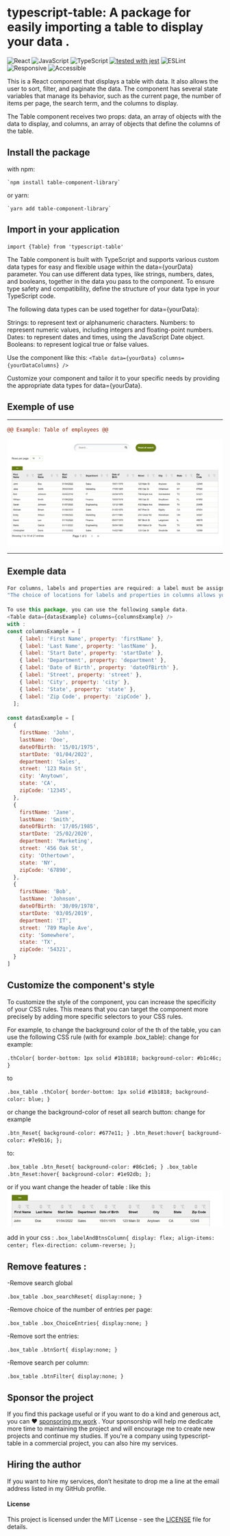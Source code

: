 # typescript-table: A package for easily importing a table to display your data .

![React](https://img.shields.io/badge/React-v18.2.0-61DAFB?logo=react)
![JavaScript](https://img.shields.io/badge/JavaScript-ES6-F7DF1E?logo=javascript)
![TypeScript](https://img.shields.io/badge/TypeScript-5.0.4-3178C6?logo=typescript)
[![tested with jest](https://img.shields.io/badge/tested_with-jest-99424f.svg?logo=jest)](https://github.com/facebook/jest)
![ESLint](https://img.shields.io/badge/ESLint-v8.38.0-4B32C3?logo=eslint)
![Responsive](https://img.shields.io/badge/Responsive-Yes-c85997?logo=responsive)
![Accessible](https://img.shields.io/badge/Accessible-Yes-677e11?logo=accessible)


This is a React component that displays a table with data. It also allows the user to sort, filter, and paginate the data. The component has several state variables that manage its behavior, such as the current page, the number of items per page, the search term, and the columns to display.

The Table component receives two props: data, an array of objects with the data to display, and columns, an array of objects that define the columns of the table.

## Install the package 
with npm:

    `npm install table-component-library`

or yarn:

    `yarn add table-component-library`

## Import in your application
  `import {Table} from 'typescript-table'`

The Table component is built with TypeScript and supports various custom data types for easy and flexible usage within the data={yourData} parameter. You can use different data types, like strings, numbers, dates, and booleans, together in the data you pass to the component. To ensure type safety and compatibility, define the structure of your data type in your TypeScript code.

The following data types can be used together for data={yourData}:

Strings: to represent text or alphanumeric characters.
Numbers: to represent numeric values, including integers and floating-point numbers.
Dates: to represent dates and times, using the JavaScript Date object.
Booleans: to represent logical true or false values.

Use the component like this:
  `<Table data={yourData} columns={yourDataColumns} />`

Customize your component and tailor it to your specific needs by providing the appropriate data types for data={yourData}.

## Exemple of use
****************************************************************************************************************

```diff	
@@ Example: Table of employees @@
```

![table](./imgTable.png "example of table")

****************************************************************************************************************

## Exemple data
```js
For columns, labels and properties are required: a label must be assigned to each property of the data array that is to be displayed in a column. If no label is assigned to a property of the data array, that property will be ignored and will not generate a column. The label will be used to name each column in the table, based on each property; the property is the column data from the data array used to retrieve the various column entries.
"The choice of locations for labels and properties in columns allows you to choose the placement of different columns in relation to each other."

To use this package, you can use the following sample data.
<Table data={datasExample} columns={columnsExample} />
with :
const columnsExample = [
    { label: 'First Name', property: 'firstName' },
    { label: 'Last Name', property: 'lastName' },
    { label: 'Start Date', property: 'startDate' },
    { label: 'Department', property: 'department' },
    { label: 'Date of Birth', property: 'dateOfBirth' },
    { label: 'Street', property: 'street' },
    { label: 'City', property: 'city' },
    { label: 'State', property: 'state' },
    { label: 'Zip Code', property: 'zipCode' },
  ];

const datasExample = [
  {
    firstName: 'John',
    lastName: 'Doe',
    dateOfBirth: '15/01/1975',
    startDate: '01/04/2022',
    department: 'Sales',
    street: '123 Main St',
    city: 'Anytown',
    state: 'CA',
    zipCode: '12345',
  },
  {
    firstName: 'Jane',
    lastName: 'Smith',
    dateOfBirth: '17/05/1985',
    startDate: '25/02/2020',
    department: 'Marketing',
    street: '456 Oak St',
    city: 'Othertown',
    state: 'NY',
    zipCode: '67890',
  },
  {
    firstName: 'Bob',
    lastName: 'Johnson',
    dateOfBirth: '30/09/1978',
    startDate: '03/05/2019',
    department: 'IT',
    street: '789 Maple Ave',
    city: 'Somewhere',
    state: 'TX',
    zipCode: '54321',
  }
]
```
## Customize the component's style
To customize the style of the component, you can increase the specificity of your CSS rules. This means that you can target the component more precisely by adding more specific selectors to your CSS rules.

For example, to change the background color of the th of the table, you can use the following CSS rule (with for example .box_table):
change for example:

`.thColor{
  border-bottom: 1px solid #1b1818;
  background-color: #b1c46c;
}`

to

`.box_table .thColor{
  border-bottom: 1px solid #1b1818;
  background-color: blue;
}`

or change the background-color of reset all search button:
change for example

  `.btn_Reset{
  background-color: #677e11;
  }
  .btn_Reset:hover{
    background-color: #7e9b16;
  };`

to:

  `.box_table .btn_Reset{
  background-color: #86c1e6;
  }
  .box_table .btn_Reset:hover{
    background-color: #1e92db;
  };`

or if you want change the header of table :
like this 
![table](./column_reverse.png "example of other table's header")

add in your css :
 `.box_labelAndBtnsColumn{
  display: flex;
  align-items: center;
  flex-direction: column-reverse;
};`
 
## Remove features :

-Remove search global

  `.box_table .box_searchReset{
    display:none;
  }`

-Remove choice of the number of entries per page:

  `.box_table .box_ChoiceEntries{
    display:none;
  }`

-Remove sort the entries:

  `.box_table .btnSort{
      display:none;
  }`

-Remove search per column:

  `.box_table .btnFilter{
      display:none;
  }`


## Sponsor the project
If you find this package useful or if you want to do a kind and generous act, you can ❤️  [sponsoring my work](https://github.com/sponsors/palacioscaroline) . Your sponsorship will help me dedicate more time to maintaining the project and will encourage me to create new projects and continue my studies. If you're a company using typescript-table in a commercial project, you can also hire my services.

## Hiring the author
If you want to hire my services, don’t hesitate to drop me a line at the email address listed in my GitHub profile.

#### License

This project is licensed under the MIT License - see the [LICENSE]((https://github.com/palacioscaroline/typescript-table/blob/master/LICENSE).) file for details.


